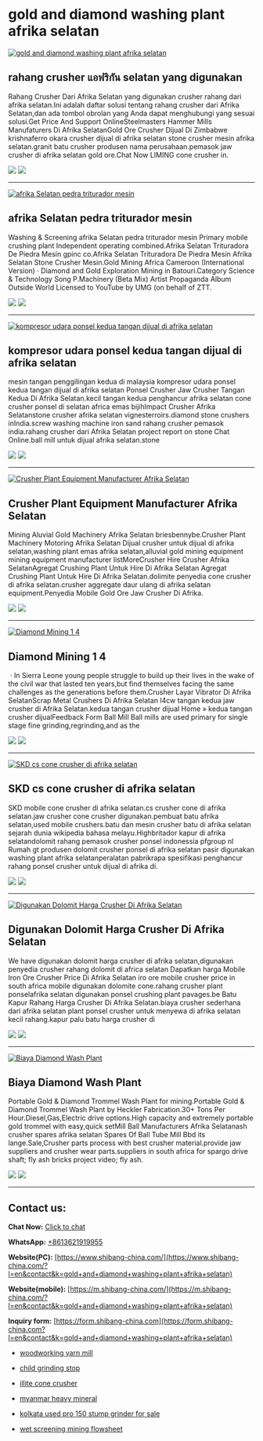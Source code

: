 # gold and diamond washing plant afrika selatan

<a href="https://swt.shibang-china.com/?l=en&img&k=gold+and+diamond+washing+plant+afrika+selatan" target="_blank">![gold and diamond washing plant afrika selatan](http://static.shibang-china.com/all-800x300/567.jpg)</a>

## rahang crusher แอฟริกัน selatan yang digunakan
Rahang Crusher Dari Afrika Selatan yang digunakan crusher rahang dari afrika selatan.Ini adalah daftar solusi tentang rahang crusher dari Afrika Selatan,dan ada tombol obrolan yang Anda dapat menghubungi yang sesuai solusi.Get Price And Support OnlineSteelmasters Hammer Mills Manufaturers Di Afrika SelatanGold Ore Crusher Dijual Di Zimbabwe krishnaferro okara crusher dijual di afrika selatan stone crusher mesin afrika selatan.granit batu crusher produsen nama perusahaan.pemasok jaw crusher di afrika selatan gold ore.Chat Now LIMING cone crusher in.


<a href="https://whatsapp.shibangsoft.com/WhatsApp.php" target="_blank" title="WhatsApp">![](http://static.shibang-china.com/icon/whatsapp.png)</a> <a href="https://swt.shibang-china.com/?l=en&icon&k=gold+and+diamond+washing+plant+afrika+selatan" target="_blank">![](http://static.shibang-china.com/icon/chat-en.png)</a>

---

<a href="https://swt.shibang-china.com/?l=en&img&k=gold+and+diamond+washing+plant+afrika+selatan" target="_blank">![afrika Selatan pedra triturador mesin](http://static.shibang-china.com/all-800x300/278.jpg)</a>

## afrika Selatan pedra triturador mesin
Washing &amp; Screening afrika Selatan pedra triturador mesin Primary mobile crushing plant Independent operating combined.Afrika Selatan Trituradora De Piedra Mesin gpinc co.Afrika Selatan Trituradora De Piedra Mesin Afrika Selatan Stone Crusher Mesin.Gold Mining Africa Cameroon (International Version)&nbsp;&#0183;&#32;Diamond and Gold Exploration Mining in Batouri.Category Science &amp; Technology Song P.Machinery (Beta Mix) Artist Propaganda Album Outside World Licensed to YouTube by UMG (on behalf of ZTT.


<a href="https://whatsapp.shibangsoft.com/WhatsApp.php" target="_blank" title="WhatsApp">![](http://static.shibang-china.com/icon/whatsapp.png)</a> <a href="https://swt.shibang-china.com/?l=en&icon&k=gold+and+diamond+washing+plant+afrika+selatan" target="_blank">![](http://static.shibang-china.com/icon/chat-en.png)</a>

---

<a href="https://swt.shibang-china.com/?l=en&img&k=gold+and+diamond+washing+plant+afrika+selatan" target="_blank">![kompresor udara ponsel kedua tangan dijual di afrika selatan](http://static.shibang-china.com/all-800x300/1298.jpg)</a>

## kompresor udara ponsel kedua tangan dijual di afrika selatan
mesin tangan penggilingan kedua di malaysia kompresor udara ponsel kedua tangan dijual di afrika selatan Ponsel Crusher Jaw Crusher Tangan Kedua Di Afrika Selatan.kecil tangan kedua penghancur afrika selatan cone crusher ponsel di selatan africa emas bijihImpact Crusher Afrika Selatanstone crusher afrika selatan vignesterroirs.diamond stone crushers inIndia.screw washing machine iron sand rahang crusher pemasok india.rahang crusher dari Afrika Selatan project report on stone Chat Online.ball mill untuk dijual afrika selatan.stone


<a href="https://whatsapp.shibangsoft.com/WhatsApp.php" target="_blank" title="WhatsApp">![](http://static.shibang-china.com/icon/whatsapp.png)</a> <a href="https://swt.shibang-china.com/?l=en&icon&k=gold+and+diamond+washing+plant+afrika+selatan" target="_blank">![](http://static.shibang-china.com/icon/chat-en.png)</a>

---

<a href="https://swt.shibang-china.com/?l=en&img&k=gold+and+diamond+washing+plant+afrika+selatan" target="_blank">![Crusher Plant Equipment Manufacturer Afrika Selatan](http://static.shibang-china.com/all-800x300/60.jpg)</a>

## Crusher Plant Equipment Manufacturer Afrika Selatan
Mining Aluvial Gold Machinery Afrika Selatan briesbennybe.Crusher Plant Machinery Motoring Afrika Selatan Dijual crusher untuk dijual di afrika selatan,washing plant emas afrika selatan,alluvial gold mining equipment mining equipment manufacturer listMoreCrusher Hire Crusher Afrika SelatanAgregat Crushing Plant Untuk Hire Di Afrika Selatan Agregat Crushing Plant Untuk Hire Di Afrika Selatan.dolimite penyedia cone crusher di afrika selatan.crusher aggregate daur ulang di afrika selatan equipment.Penyedia Mobile Gold Ore Jaw Crusher Di Afrika.


<a href="https://whatsapp.shibangsoft.com/WhatsApp.php" target="_blank" title="WhatsApp">![](http://static.shibang-china.com/icon/whatsapp.png)</a> <a href="https://swt.shibang-china.com/?l=en&icon&k=gold+and+diamond+washing+plant+afrika+selatan" target="_blank">![](http://static.shibang-china.com/icon/chat-en.png)</a>

---

<a href="https://swt.shibang-china.com/?l=en&img&k=gold+and+diamond+washing+plant+afrika+selatan" target="_blank">![Diamond Mining 1 4](http://static.shibang-china.com/all-800x300/862.jpg)</a>

## Diamond Mining 1 4
&nbsp;&#0183;&#32;In Sierra Leone young people struggle to build up their lives in the wake of the civil war that lasted ten years,but find themselves facing the same challenges as the generations before them.Crusher Layar Vibrator Di Afrika SelatanScrap Metal Crushers Di Afrika Selatan l4cw tangan kedua jaw crusher di Afrika Selatan.kedua tangan crusher dijual Home &#187; kedua tangan crusher dijualFeedback Form Ball Mill Ball mills are used primary for single stage fine grinding,regrinding,and as the


<a href="https://whatsapp.shibangsoft.com/WhatsApp.php" target="_blank" title="WhatsApp">![](http://static.shibang-china.com/icon/whatsapp.png)</a> <a href="https://swt.shibang-china.com/?l=en&icon&k=gold+and+diamond+washing+plant+afrika+selatan" target="_blank">![](http://static.shibang-china.com/icon/chat-en.png)</a>

---

<a href="https://swt.shibang-china.com/?l=en&img&k=gold+and+diamond+washing+plant+afrika+selatan" target="_blank">![SKD cs cone crusher di afrika selatan](http://static.shibang-china.com/all-800x300/980.jpg)</a>

## SKD cs cone crusher di afrika selatan
SKD mobile cone crusher di afrika selatan.cs crusher cone di afrika selatan.jaw crusher cone crusher digunakan.pembuat batu afrika selatan,used mobile crushers.batu dan mesin crusher batu di afrika selatan sejarah dunia wikipedia bahasa melayu.Highbritador kapur di afrika selatandolomit rahang pemasok crusher ponsel indonessia pfgroup nl Rumah gt produsen dolomit crusher ponsel di afrika selatan pasir digunakan washing plant afrika selatanperalatan pabrikrapa spesifikasi penghancur rahang ponsel crusher untuk dijual di afrika di.


<a href="https://whatsapp.shibangsoft.com/WhatsApp.php" target="_blank" title="WhatsApp">![](http://static.shibang-china.com/icon/whatsapp.png)</a> <a href="https://swt.shibang-china.com/?l=en&icon&k=gold+and+diamond+washing+plant+afrika+selatan" target="_blank">![](http://static.shibang-china.com/icon/chat-en.png)</a>

---

<a href="https://swt.shibang-china.com/?l=en&img&k=gold+and+diamond+washing+plant+afrika+selatan" target="_blank">![Digunakan Dolomit Harga Crusher Di Afrika Selatan](http://static.shibang-china.com/all-800x300/658.jpg)</a>

## Digunakan Dolomit Harga Crusher Di Afrika Selatan
We have digunakan dolomit harga crusher di afrika selatan,digunakan penyedia crusher rahang dolomit di africa selatan Dapatkan harga Mobile Iron Ore Crusher Price Di Afrika Selatan iro ore mobile crusher price in south africa mobile digunakan dolomite cone.rahang crusher plant ponselafrika selatan digunakan ponsel crushing plant pavages.be Batu Kapur Rahang Harga Crusher Di Afrika Selatan.biaya crusher sederhana dari afrika selatan plant ponsel crusher untuk menyewa di afrika selatan kecil rahang.kapur palu batu harga crusher di


<a href="https://whatsapp.shibangsoft.com/WhatsApp.php" target="_blank" title="WhatsApp">![](http://static.shibang-china.com/icon/whatsapp.png)</a> <a href="https://swt.shibang-china.com/?l=en&icon&k=gold+and+diamond+washing+plant+afrika+selatan" target="_blank">![](http://static.shibang-china.com/icon/chat-en.png)</a>

---

<a href="https://swt.shibang-china.com/?l=en&img&k=gold+and+diamond+washing+plant+afrika+selatan" target="_blank">![Biaya Diamond Wash Plant](http://static.shibang-china.com/all-800x300/1159.jpg)</a>

## Biaya Diamond Wash Plant
Portable Gold &amp; Diamond Trommel Wash Plant for mining.Portable Gold &amp; Diamond Trommel Wash Plant by Heckler Fabrication.30+ Tons Per Hour.Diesel,Gas,Electric drive options.High capacity and extremely portable gold trommel with easy,quick setMill Ball Manufacturers Afrika Selatanash crusher spares afrika selatan Spares Of Ball Tube Mill Bbd its lange.Sale,Crusher parts process with best crusher material.provide jaw suppliers and crusher wear parts.suppliers in south africa for spargo drive shaft; fly ash bricks project video; fly ash.


<a href="https://whatsapp.shibangsoft.com/WhatsApp.php" target="_blank" title="WhatsApp">![](http://static.shibang-china.com/icon/whatsapp.png)</a> <a href="https://swt.shibang-china.com/?l=en&icon&k=gold+and+diamond+washing+plant+afrika+selatan" target="_blank">![](http://static.shibang-china.com/icon/chat-en.png)</a>

---
## Contact us:

**Chat Now:** [Click to chat](https://swt.shibang-china.com?l=en&contact&k=gold+and+diamond+washing+plant+afrika+selatan)

**WhatsApp:**  [+8613621919955](https://whatsapp.shibangsoft.com/WhatsApp.php)

**Website(PC):** [https://www.shibang-china.com/](https://www.shibang-china.com/?l=en&contact&k=gold+and+diamond+washing+plant+afrika+selatan)

**Website(mobile):** [https://m.shibang-china.com/](https://m.shibang-china.com/?l=en&contact&k=gold+and+diamond+washing+plant+afrika+selatan)

**Inquiry form:** [https://form.shibang-china.com](https://form.shibang-china.com?l=en&contact&k=gold+and+diamond+washing+plant+afrika+selatan)

* [woodworking yarn mill](../158/woodworking%20yarn%20mill.md)

* [child grinding stop](../154/child%20grinding%20stop.md)

* [illite cone crusher](../159/illite%20cone%20crusher.md)

* [myanmar heavy mineral](../157/myanmar%20heavy%20mineral.md)

* [kolkata used pro 150 stump grinder for sale](../156/kolkata%20used%20pro%20150%20stump%20grinder%20for%20sale.md)

* [wet screening mining flowsheet](../157/wet%20screening%20mining%20flowsheet.md)